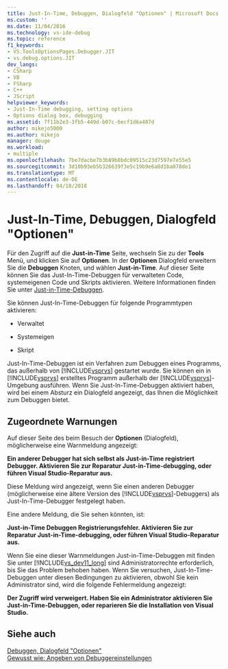 ```yaml
---
title: Just-In-Time, Debuggen, Dialogfeld "Optionen" | Microsoft Docs
ms.custom: ''
ms.date: 11/04/2016
ms.technology: vs-ide-debug
ms.topic: reference
f1_keywords:
- VS.ToolsOptionsPages.Debugger.JIT
- vs.debug.options.JIT
dev_langs:
- CSharp
- VB
- FSharp
- C++
- JScript
helpviewer_keywords:
- Just-In-Time debugging, setting options
- Options dialog box, debugging
ms.assetid: 7f11b2e3-3fb5-449d-b07c-6ecf1d6a487d
author: mikejo5000
ms.author: mikejo
manager: douge
ms.workload:
- multiple
ms.openlocfilehash: 7be7dacbe7b3b89b8bdc09515c23d7597e7e55e5
ms.sourcegitcommit: 3d10b93eb5b326639f3e5c19b9e6a8d1ba078de1
ms.translationtype: MT
ms.contentlocale: de-DE
ms.lasthandoff: 04/18/2018
---
```

# <a name="just-in-time-debugging-options-dialog-box"></a>Just-In-Time, Debuggen, Dialogfeld "Optionen"
Für den Zugriff auf die **Just-in-Time** Seite, wechseln Sie zu der **Tools** Menü, und klicken Sie auf **Optionen**. In der **Optionen** Dialogfeld erweitern Sie die **Debuggen** Knoten, und wählen **Just-in-Time**. Auf dieser Seite können Sie das Just-In-Time-Debuggen für verwalteten Code, systemeigenen Code und Skripts aktivieren. Weitere Informationen finden Sie unter [Just-in-Time-Debuggen](../debugger/just-in-time-debugging-in-visual-studio.md).  
  
 Sie können Just-In-Time-Debuggen für folgende Programmtypen aktivieren:  
  
-   Verwaltet  
  
-   Systemeigen  
  
-   Skript  
  
 Just-In-Time-Debuggen ist ein Verfahren zum Debuggen eines Programms, das außerhalb von [!INCLUDE[vsprvs](../code-quality/includes/vsprvs_md.md)] gestartet wurde. Sie können ein in [!INCLUDE[vsprvs](../code-quality/includes/vsprvs_md.md)] erstelltes Programm außerhalb der [!INCLUDE[vsprvs](../code-quality/includes/vsprvs_md.md)]-Umgebung ausführen. Wenn Sie Just-In-Time-Debuggen aktiviert haben, wird bei einem Absturz ein Dialogfeld angezeigt, das Ihnen die Möglichkeit zum Debuggen bietet.  
  
## <a name="associated-warnings"></a>Zugeordnete Warnungen  
 Auf dieser Seite des beim Besuch der **Optionen** (Dialogfeld), möglicherweise eine Warnmeldung angezeigt:  
  
 **Ein anderer Debugger hat sich selbst als Just-in-Time registriert Debugger. Aktivieren Sie zur Reparatur Just-in-Time-debugging, oder führen Visual Studio-Reparatur aus.**  
  
 Diese Meldung wird angezeigt, wenn Sie einen anderen Debugger (möglicherweise eine ältere Version des [!INCLUDE[vsprvs](../code-quality/includes/vsprvs_md.md)]-Debuggers) als Just-In-Time-Debugger festgelegt haben.  
  
 Eine andere Meldung, die Sie sehen könnten, ist:  
  
 **Just-in-Time Debuggen Registrierungsfehler. Aktivieren Sie zur Reparatur Just-in-Time-debugging, oder führen Visual Studio-Reparatur aus.**  
  
 Wenn Sie eine dieser Warnmeldungen Just-in-Time-Debuggen mit finden Sie unter [!INCLUDE[vs_dev11_long](../data-tools/includes/vs_dev11_long_md.md)] sind Administratorrechte erforderlich, bis Sie das Problem behoben haben. Wenn Sie versuchen, Just-In-Time-Debuggen unter diesen Bedingungen zu aktivieren, obwohl Sie kein Administrator sind, wird die folgende Fehlermeldung angezeigt:  
  
 **Der Zugriff wird verweigert. Haben Sie ein Administrator aktivieren Sie Just-in-Time-Debuggen, oder reparieren Sie die Installation von Visual Studio.**  
  
## <a name="see-also"></a>Siehe auch  
 [Debuggen, Dialogfeld "Optionen"](../debugger/debugging-options-dialog-box.md)   
 [Gewusst wie: Angeben von Debuggereinstellungen](../debugger/how-to-specify-debugger-settings.md)